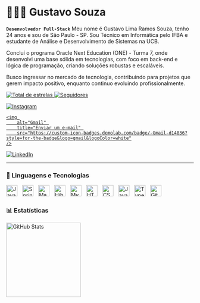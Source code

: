 # 👨🏿‍💻 Gustavo Souza

**`Desenvolvedor Full-Stack`**
Meu nome é Gustavo Lima Ramos Souza, tenho 24 anos e sou de São Paulo - SP. Sou Técnico em Informática pelo IFBA e estudante de Análise e Desenvolvimento de Sistemas na UCB.

Concluí o programa Oracle Next Education (ONE) - Turma 7, onde desenvolvi uma base sólida em tecnologias, com foco em back-end e lógica de programação, criando soluções robustas e escaláveis.

Busco ingressar no mercado de tecnologia, contribuindo para projetos que gerem impacto positivo, enquanto continuo evoluindo profissionalmente.

<p align="left">
    <a href="https://github.com/Gustavolrs?tab=repositories&sort=stargazers">
        <img 
            alt="Total de estrelas" 
            title="Total de estrelas GitHub" 
            src="https://custom-icon-badges.demolab.com/github/stars/Gustavolrs?color=55960c&style=for-the-badge&labelColor=488207&logo=star&label=estrelas"
        />
    </a>
    <a href="https://github.com/Gustavolrs?tab=followers">
        <img 
            alt="Seguidores" 
            title="Me siga no GitHub" 
            src="https://custom-icon-badges.demolab.com/github/followers/Gustavolrs?color=236ad3&labelColor=1155ba&style=for-the-badge&logo=github&label=Seguidores&logoColor=white"
        />
    </a>
</p>
<a href="https://www.instagram.com/_gurx/" target="_blank">
    <img 
        alt="Instagram" 
        title="Instagram" 
        src="https://custom-icon-badges.demolab.com/badge/-Instagram-e4405f?style=for-the-badge&logo=instagram&logoColor=white"
    />
</a>
<a href="mailto:gustavolrsc@gmail.com" target="_blank">

    <img 
        alt="Gmail" 
        title="Enviar um e-mail" 
        src="https://custom-icon-badges.demolab.com/badge/-Gmail-d14836?style=for-the-badge&logo=gmail&logoColor=white"
    />
</a>
<a href="https://www.linkedin.com/in/Gustavolrsc/" target="_blank">
    <img 
        alt="LinkedIn" 
        title="LinkedIn" 
        src="https://custom-icon-badges.demolab.com/badge/-LinkedIn-0a66c2?style=for-the-badge&logo=linkedin&logoColor=white"
    />
</a>


---

### 🤖 Linguagens e Tecnologias

<img 
    align="left" 
    alt="Java"
    title="Java" 
    width="30px" 
    style="padding-right: 10px;" 
    src="https://cdn.jsdelivr.net/gh/devicons/devicon/icons/java/java-original.svg" 
/>

<img 
    align="left" 
    alt="Spring"
    title="Spring Framework" 
    width="30px" 
    style="padding-right: 10px;" 
    src="https://cdn.jsdelivr.net/gh/devicons/devicon/icons/spring/spring-original.svg" 
/>

<img 
    align="left" 
    alt="Maven"
    title="Apache Maven" 
    width="30px" 
    style="padding-right: 10px;" 
    src="https://cdn.jsdelivr.net/gh/devicons/devicon/icons/maven/maven-original.svg" 
/>

<img 
    align="left" 
    alt="Hibernate"
    title="Hibernate ORM" 
    width="30px" 
    style="padding-right: 10px;" 
    src="https://cdn.jsdelivr.net/gh/devicons/devicon/icons/hibernate/hibernate-plain.svg" 
/>

<img 
    align="left" 
    alt="MySQL"
    title="MySQL" 
    width="30px" 
    style="padding-right: 10px;" 
    src="https://cdn.jsdelivr.net/gh/devicons/devicon/icons/mysql/mysql-original.svg" 
/>


<img 
    align="left" 
    alt="HTML"
    title="HTML" 
    width="30px" 
    style="padding-right: 10px;" 
    src="https://cdn.jsdelivr.net/gh/devicons/devicon@latest/icons/html5/html5-original.svg" 
/>
<img 
    align="left" 
    alt="CSS" 
    title="CSS"
    width="30px" 
    style="padding-right: 10px;" 
    src="https://cdn.jsdelivr.net/gh/devicons/devicon@latest/icons/css3/css3-original.svg" 
/>
<img 
    align="left" 
    alt="JavaScript" 
    title="JavaScript"
    width="30px" 
    style="padding-right: 10px;" 
    src="https://cdn.jsdelivr.net/gh/devicons/devicon@latest/icons/javascript/javascript-original.svg" 
/>
<img 
    align="left" 
    alt="TypeScript"
    title="TypeScript" 
    width="30px" 
    style="padding-right: 10px;" 
    src="https://cdn.jsdelivr.net/gh/devicons/devicon@latest/icons/typescript/typescript-original.svg" 
/>
<img 
    align="left" 
    alt="Git" 
    title="Git"
    width="30px" 
    style="padding-right: 10px;" 
    src="https://cdn.jsdelivr.net/gh/devicons/devicon@latest/icons/git/git-original.svg" 
/>

<br/>
<br/>

### 📊 Estatísticas

<p>
<img 
      align="left" 
      alt="GitHub Stats" 
      height="200" 
      src="https://github-readme-stats.vercel.app/api/top-langs/?username=Gustavolrs&theme=tokyonight&layout=compact&custom_title=Tecnologias&langs_count=9" 
  />

</p>
